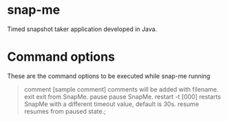 snap-me
=======

Timed snapshot taker application developed in Java. 


Command options
===============

These are the command options to be executed while snap-me running

> comment [sample comment]
	comments will be added with filename.
> exit
	exit from SnapMe.
> pause
	pause SnapMe.
> restart -t [000]
	restarts SnapMe with a different timeout value, default is 30s.
> resume
	resumes from paused state.;
